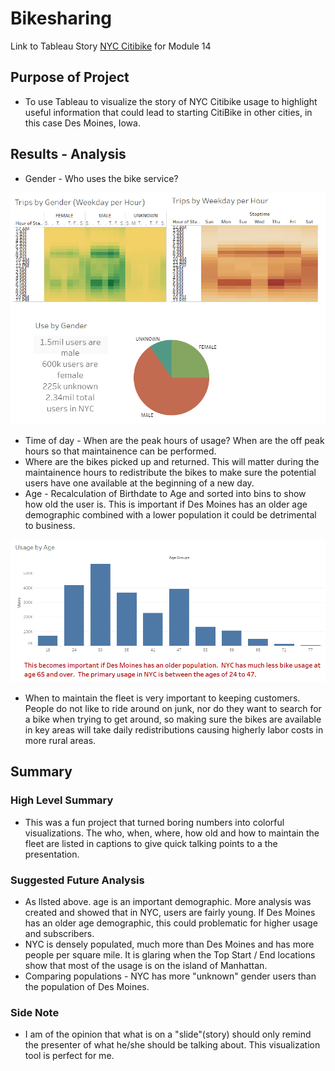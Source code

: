 # Bikesharing
Link to Tableau Story [NYC Citibike](https://public.tableau.com/views/NYCCitibikeChallenge_16176058216610/NYCCitiBike?:language=en&:display_count=y&publish=yes&:origin=viz_share_link) for Module 14

## Purpose of Project
* To use Tableau to visualize the story of NYC Citibike usage to highlight useful information that could lead to starting CitiBike in other cities, in this case Des Moines, Iowa.

## Results - Analysis
*  Gender - Who uses the bike service?

<img src="Images/Gender.PNG">

*  Time of day - When are the peak hours of usage?  When are the off peak hours so that maintainence can be performed.
*  Where are the bikes picked up and returned.  This will matter during the maintainence hours to redistribute the bikes to make sure the potential users have one available at the beginning of a new day.
*  Age - Recalculation of Birthdate to Age and sorted into bins to show how old the user is.  This is important if Des Moines has an older age demographic combined with a lower population it could be detrimental to business.

<img src="Images/Age.PNG">

*  When to maintain the fleet is very important to keeping customers.  People do not like to ride around on junk, nor do they want to search for a bike when trying to get around, so making sure the bikes are available in key areas will take daily redistributions causing higherly labor costs in more rural areas.

## Summary
### High Level Summary
*  This was a fun project that turned boring numbers into colorful visualizations.  The who, when, where, how old and how to maintain the fleet are listed in captions to give quick talking points to a the presentation.

### Suggested Future Analysis
* As llsted above. age is an important demographic.  More analysis was created and showed that in NYC, users are fairly young.  If Des Moines has an older age demographic, this could problematic for higher usage and subscribers.
* NYC is densely populated, much more than Des Moines and has more people per square mile.  It is glaring when the Top Start / End locations show that most of the usage is on the island of Manhattan.
* Comparing populations - NYC has more "unknown" gender users than the population of Des Moines.

### Side Note
* I am of the opinion that what is on a "slide"(story) should only remind the presenter of what he/she should be talking about.  This visualization tool is perfect for me.
